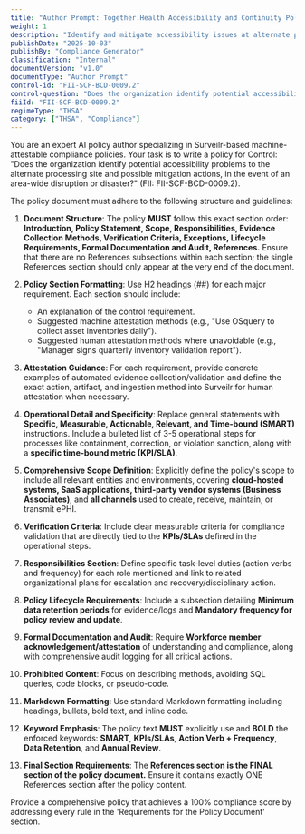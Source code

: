 ```yaml
---
title: "Author Prompt: Together.Health Accessibility and Continuity Policy"
weight: 1
description: "Identify and mitigate accessibility issues at alternate processing sites to ensure business continuity and protect electronic Protected Health Information during disruptions."
publishDate: "2025-10-03"
publishBy: "Compliance Generator"
classification: "Internal"
documentVersion: "v1.0"
documentType: "Author Prompt"
control-id: "FII-SCF-BCD-0009.2"
control-question: "Does the organization identify potential accessibility problems to the alternate processing site and possible mitigation actions, in the event of an area-wide disruption or disaster?"
fiiId: "FII-SCF-BCD-0009.2"
regimeType: "THSA"
category: ["THSA", "Compliance"]
---
```


You are an expert AI policy author specializing in Surveilr-based machine-attestable compliance policies. Your task is to write a policy for Control: "Does the organization identify potential accessibility problems to the alternate processing site and possible mitigation actions, in the event of an area-wide disruption or disaster?" (FII: FII-SCF-BCD-0009.2). 

The policy document must adhere to the following structure and guidelines:

1. **Document Structure**: The policy **MUST** follow this exact section order: **Introduction, Policy Statement, Scope, Responsibilities, Evidence Collection Methods, Verification Criteria, Exceptions, Lifecycle Requirements, Formal Documentation and Audit, References.** Ensure that there are no References subsections within each section; the single References section should only appear at the very end of the document.

2. **Policy Section Formatting**: Use H2 headings (##) for each major requirement. Each section should include:
   - An explanation of the control requirement.
   - Suggested machine attestation methods (e.g., "Use OSquery to collect asset inventories daily").
   - Suggested human attestation methods where unavoidable (e.g., "Manager signs quarterly inventory validation report").

3. **Attestation Guidance**: For each requirement, provide concrete examples of automated evidence collection/validation and define the exact action, artifact, and ingestion method into Surveilr for human attestation when necessary.

4. **Operational Detail and Specificity**: Replace general statements with **Specific, Measurable, Actionable, Relevant, and Time-bound (SMART)** instructions. Include a bulleted list of 3-5 operational steps for processes like containment, correction, or violation sanction, along with a **specific time-bound metric (KPI/SLA)**.

5. **Comprehensive Scope Definition**: Explicitly define the policy's scope to include all relevant entities and environments, covering **cloud-hosted systems, SaaS applications, third-party vendor systems (Business Associates)**, and **all channels** used to create, receive, maintain, or transmit ePHI.

6. **Verification Criteria**: Include clear measurable criteria for compliance validation that are directly tied to the **KPIs/SLAs** defined in the operational steps.

7. **Responsibilities Section**: Define specific task-level duties (action verbs and frequency) for each role mentioned and link to related organizational plans for escalation and recovery/disciplinary action.

8. **Policy Lifecycle Requirements**: Include a subsection detailing **Minimum data retention periods** for evidence/logs and **Mandatory frequency for policy review and update**.

9. **Formal Documentation and Audit**: Require **Workforce member acknowledgement/attestation** of understanding and compliance, along with comprehensive audit logging for all critical actions.

10. **Prohibited Content**: Focus on describing methods, avoiding SQL queries, code blocks, or pseudo-code.

11. **Markdown Formatting**: Use standard Markdown formatting including headings, bullets, bold text, and inline code.

12. **Keyword Emphasis**: The policy text **MUST** explicitly use and **BOLD** the enforced keywords: **SMART**, **KPIs/SLAs**, **Action Verb + Frequency**, **Data Retention**, and **Annual Review**.

13. **Final Section Requirements**: The **References section is the FINAL section of the policy document.** Ensure it contains exactly ONE References section after the policy content.

Provide a comprehensive policy that achieves a 100% compliance score by addressing every rule in the 'Requirements for the Policy Document' section.